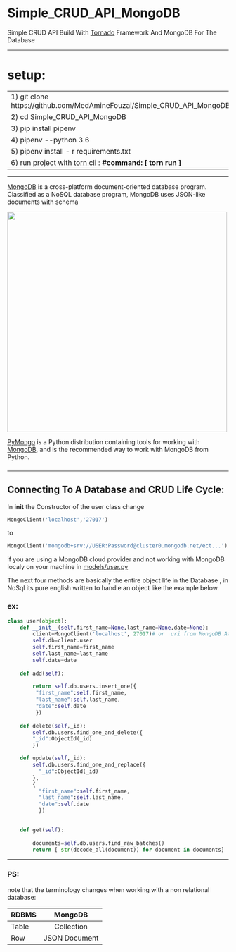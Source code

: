 # Simple_CRUD_API_MongoDB
Simple CRUD API  Build With [Tornado](https://www.tornadoweb.org/en/stable/) Framework And  MongoDB   For The Database

------------------------------------

# setup:

<table>
<tr>
<td> 1)  git clone https://github.com/MedAmineFouzai/Simple_CRUD_API_MongoDB </td>
</tr>
<tr>
<td> 2) cd Simple_CRUD_API_MongoDB </td>
</tr>
<tr>
<td> 3) pip install pipenv</td>
</tr>
</tr>
<td> 4) pipenv --python 3.6</td>
</tr>
<tr>
<td> 5) pipenv install - r requirements.txt</td>
</tr>
<tr>
  <td>
    6) run project with <a href="https://pypi.org/project/torn/">torn cli</a> : <b>#command: [ torn run ] </b>  </td>
 </tr>
</table>

-------------------------------

[MongoDB](https://www.mongodb.com/) is a cross-platform document-oriented database program. Classified as a NoSQL database program, MongoDB uses JSON-like documents with schema

<img src="https://github.com/MedAmineFouzai/Simple_CRUD_API_MongoDB/blob/master/Captures/img.jpg" width="500">

[PyMongo](https://pymongo.readthedocs.io/en/stable/) is a Python distribution containing tools for working with 
[MongoDB](https://www.mongodb.com/), and is the recommended way to work with MongoDB from Python.<h3>

-------------------------------------

## Connecting To A Database and CRUD Life Cycle:

In __init__ the Constructor  of the user class change 

```python
MongoClient('localhost','27017')
````
to

```python
MongoClient('mongodb+srv://USER:Password@cluster0.mongodb.net/ect...') 
```
if you are using a MongoDB cloud provider and not working with MongoDB localy on your machine
in [models/user.py](https://github.com/MedAmineFouzai/Simple_CRUD_API_MongoDB/blob/master/models/user.py) 

The next four methods are basically the entire object life in the Database , in NoSql its pure english written to handle an object like the example below.

### ex:

```python
class user(object):
    def __init__(self,first_name=None,last_name=None,date=None):
        client=MongoClient('localhost', 27017)# or  uri from MongoDB Atlas 
        self.db=client.user
        self.first_name=first_name
        self.last_name=last_name
        self.date=date
        
    def add(self):
    
        return self.db.users.insert_one({
         "first_name":self.first_name,
         "last_name":self.last_name,
         "date":self.date
         })
        
    def delete(self,_id):
        self.db.users.find_one_and_delete({
        "_id":ObjectId(_id)
        })

    def update(self,_id):
        self.db.users.find_one_and_replace({
          "_id":ObjectId(_id)
        },
        { 
          "first_name":self.first_name,
          "last_name":self.last_name,
          "date":self.date
          })
        

    def get(self):
        
        documents=self.db.users.find_raw_batches()
        return [ str(decode_all(document)) for document in documents]
```

-----------------------------------------

### PS:

note that the terminology changes when working with a non relational database:

| RDBMS   |      MongoDB      |
|----------|:-------------:|
| Table|  Collection |
| Row |   JSON Document  |
